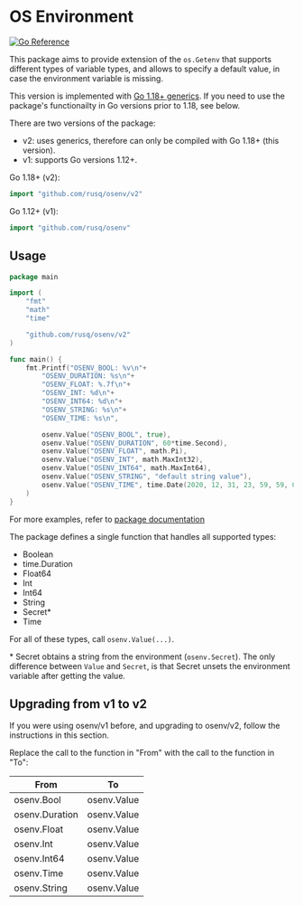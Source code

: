 # OS Environment

[![Go Reference](https://pkg.go.dev/badge/github.com/rusq/osenv.svg)][1]

This package aims to provide extension of the `os.Getenv` that
supports different types of variable types, and allows to specify a
default value, in case the environment variable is missing.

This version is implemented with [Go 1.18+ generics][2].  If you need
to use the package's functionailty in Go versions prior to 1.18, see
below.

There are two versions of the package:

- v2: uses generics, therefore can only be compiled with Go 1.18+
  (this version).
- v1: supports Go versions 1.12+.

Go 1.18+ (v2):
```go
import "github.com/rusq/osenv/v2"
```

Go 1.12+ (v1):
```go
import "github.com/rusq/osenv"
```

## Usage

```go
package main

import (
	"fmt"
	"math"
	"time"

	"github.com/rusq/osenv/v2"
)

func main() {
	fmt.Printf("OSENV_BOOL: %v\n"+
		"OSENV_DURATION: %s\n"+
		"OSENV_FLOAT: %.7f\n"+
		"OSENV_INT: %d\n"+
		"OSENV_INT64: %d\n"+
		"OSENV_STRING: %s\n"+
		"OSENV_TIME: %s\n",

		osenv.Value("OSENV_BOOL", true),
		osenv.Value("OSENV_DURATION", 60*time.Second),
		osenv.Value("OSENV_FLOAT", math.Pi),
		osenv.Value("OSENV_INT", math.MaxInt32),
		osenv.Value("OSENV_INT64", math.MaxInt64),
		osenv.Value("OSENV_STRING", "default string value"),
		osenv.Value("OSENV_TIME", time.Date(2020, 12, 31, 23, 59, 59, 0, time.UTC)),
	)
}
```

For more examples, refer to [package documentation][1]

The package defines a single function that handles all supported
types:

- Boolean
- time.Duration 
- Float64
- Int
- Int64
- String
- Secret*
- Time

For all of these types, call `osenv.Value(...)`.

\* Secret obtains a string from the environment (`osenv.Secret`).  The
only difference between `Value` and `Secret`, is that Secret unsets
the environment variable after getting the value.

## Upgrading from v1 to v2

If you were using osenv/v1 before, and upgrading to osenv/v2, follow
the instructions in this section.

Replace the call to the function in "From" with the call to the
function in "To":

| From           | To          |
|----------------|-------------|
| osenv.Bool     | osenv.Value |
| osenv.Duration | osenv.Value |
| osenv.Float    | osenv.Value |
| osenv.Int      | osenv.Value |
| osenv.Int64    | osenv.Value |
| osenv.Time     | osenv.Value |
| osenv.String   | osenv.Value |

[1]: https://pkg.go.dev/github.com/rusq/osenv
[2]: https://go.dev/blog/intro-generics
